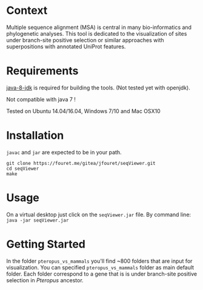 # Context

Multiple sequence alignment (MSA) is central in many bio-informatics and phylogenetic analyses. This tool is dedicated to the visualization of sites under branch-site positive selection or similar approaches with superpositions with annotated UniProt features.

# Requirements 

[java-8-jdk](http://www.oracle.com/technetwork/java/javase/downloads/jdk8-downloads-2133151.html) is required for building the tools. (Not tested yet with openjdk).

Not compatible with java 7 !

Tested on Ubuntu 14.04/16.04, Windows 7/10 and Mac OSX10

# Installation 

`javac` and `jar` are expected to be in your path.

```
git clone https://fouret.me/gitea/jfouret/seqViewer.git
cd seqViewer
make
```

# Usage

On a virtual desktop just click on the `seqViewer.jar` file. By command line: `java -jar seqViewer.jar`

# Getting Started

In the folder `pteropus_vs_mammals` you'll find ~800 folders that are input for visualization. You can specified `pteropus_vs_mammals` folder as main default folder. Each folder correspond to a gene that is is under branch-site positive selection in *Pteropus* ancestor.

